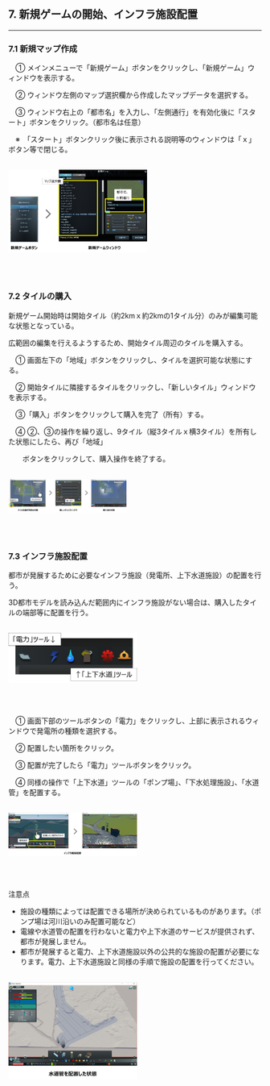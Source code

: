 ## 7. 新規ゲームの開始、インフラ施設配置

------

### 7.1 新規マップ作成

　① メインメニューで「新規ゲーム」ボタンをクリックし、「新規ゲーム」ウィンドウを表示する。

　② ウィンドウ左側のマップ選択欄から作成したマップデータを選択する。

　③ ウィンドウ右上の「都市名」を入力し、「左側通行」を有効化後に「スタート」ボタンをクリック。（都市名は任意）

　※　「スタート」ボタンクリック後に表示される説明等のウィンドウは「ｘ」ボタン等で閉じる。

<br><img src="../resources/userMan/3-2-1-1.png" style="zoom: 27%;" />

<br><br>

### 7.2 タイルの購入

新規ゲーム開始時は開始タイル（約2kmｘ約2kmの1タイル分）のみが編集可能な状態となっている。

広範囲の編集を行えるようするため、開始タイル周辺のタイルを購入する。

　① 画面左下の「地域」ボタンをクリックし、タイルを選択可能な状態にする。

　② 開始タイルに隣接するタイルをクリックし、「新しいタイル」ウィンドウを表示する。

　③「購入」ボタンをクリックして購入を完了（所有）する。

　④ ②、③の操作を繰り返し、9タイル（縦3タイルｘ横3タイル）を所有した状態にしたら、再び「地域」

　　ボタンをクリックして、購入操作を終了する。

<br><img src="../resources/userMan/3-2-2-1.png" style="zoom: 23%;" />

<br><br>

### 7.3 インフラ施設配置

都市が発展するために必要なインフラ施設（発電所、上下水道施設）の配置を行う。

3D都市モデルを読み込んだ範囲内にインフラ施設がない場合は、購入したタイルの端部等に配置を行う。

<br><img src="../resources/userMan/3-2-3-1.png" style="zoom: 25%;" />

<br><br>

　① 画面下部のツールボタンの「電力」をクリックし、上部に表示されるウィンドウで発電所の種類を選択する。

　② 配置したい箇所をクリック。

　③ 配置が完了したら「電力」ツールボタンをクリック。

　④ 同様の操作で「上下水道」ツールの「ポンプ場」、「下水処理施設」、「水道管」を配置する。

<br><img src="../resources/userMan/3-2-3-2.png" style="zoom: 25%;" />

<br><br>

注意点

- 施設の種類によっては配置できる場所が決められているものがあります。（ポンプ場は河川沿いのみ配置可能など）
- 電線や水道管の配置を行わないと電力や上下水道のサービスが提供されず、都市が発展しません。
- 都市が発展すると電力、上下水道施設以外の公共的な施設の配置が必要になります。電力、上下水道施設と同様の手順で施設の配置を行ってください。

<br><img src="../resources/userMan/3-2-3-3.png" style="zoom: 25%;" />

<br><br>
